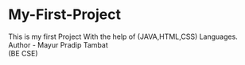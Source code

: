 # My-First-Project

This is my first Project With the help of (JAVA,HTML,CSS) Languages.
<br>
Author - Mayur Pradip Tambat 
<br>
(BE CSE)
